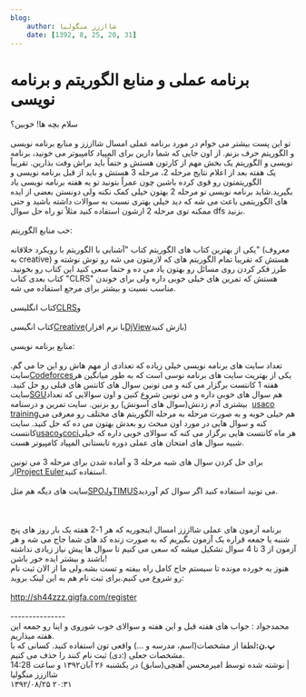 ```yaml
---
blog:
    author: شااززز منگولیا
    date: [1392, 8, 25, 20, 31]
---
```

# برنامه عملی و منابع الگوریتم و برنامه نویسی

<div class="cnt">
<div>سلام بچه ها! خوبین؟</div>
<div><br/></div>
<div>تو این پست بیشتر می خوام در مورد برنامه عملی امسال شااززز و منابع برنامه نویسی و الگوریتم حرف بزنم. از اون جایی که شما دارین برای المپیاد کامپیوتر می خونید، برنامه نویسی و الگوریتم یک بخش مهم از کارتون هستش و حتماً باید براش وفت بذارین. تقریباً یک هفته بعد از اعلام نتایج مرحله 2، مرحله 3 هستش و باید از قبل برنامه نویسی و الگوریتمتون رو قوی کرده باشین چون عمراً بتونید تو یه هفته برنامه نویسی یاد بگیرید.شاید برنامه نویسی تو مرحله 2 بهتون خیلی کمک نکنه ولی دونستن بعضی از ایده های الگوریتمی باعث می شه که دید خیلی بهتری نسبت به سوالات داشته باشید و حتی ممکنه توی مرحله 2 ازشون استفاده کنید مثلاً تو راه حل سوال dfs بزنید.</div>
<div><br/></div>
<div>خب منابع الگوریتم:</div>
<div><br/></div>
<div>یکی از بهترین کتاب های الگوریتم کتاب "آشنایی با الگوریتم با رویکرد خلاقانه" (معروف به creative) هستش که تقریبا تمام الگوریتم های که لازمتون می شه رو توش نوشته و طرز فکر کردن روی مسائل رو بهتون یاد می ده و حتما سعی کنید این کتاب رو بخونید. کتاب بعدی کتاب "CLRS" هستش که تمرین های خیلی خوبی داره ولی برای خوندن مناسب نسیت و بیشتر برای مرجع استفاده می شه.</div>
<div><br/></div>
<div>کتاب انگلیسی<a href="http://bayanbox.ir/id/2936708869665957461?info">CLRS</a>و</div>
<div><br/></div>
<div>کتاب انگیسی<a href="http://bayanbox.ir/id/5591291616734873856?info">Creative</a>(با نرم افزار<a href="http://bayanbox.ir/id/4659352885577150898?info">DjView</a>بازش کنید)</div>
<div><br/></div>
<div>منابع برنامه نویسی:</div>
<div><br/></div>
<div>تعداد سایت های برنامه نویسی خیلی زیاده که تعدادی از مهم هاش رو این جا می گم. سایت<a href="http://codeforces.com/">Codeforces</a>یکی از بهتریت سایت های برنامه نوسی است که به طور میانگین هر هفته 1 کانتست برگزار می کنه و می تونین سوال های کانتس های قبلی رو حل کنید. سایت<a href="http://acm.sgu.ru/">SGU</a>هم سوال های خوبی داره و می تونین شروع کنین و اون سوالایی که تعداد بیشتری آدم زدنش(سوال های آسونش) رو بزنین. سایت تمرین و درسنامه  <a href="http://train.usaco.org/">usaco training</a>هم خیلی خوبه و به صورت مرحله به مرحله الگوریتم های مختلف رو معرفی می کنه و سوال هایی در مورد اون مبحث رو بعدش بهتون می ده که حل کنید. سایت کانتست<a href="http://usaco.org/">usaco</a>و<a href="http://www.hsin.hr/coci/">coci</a>هر ماه کانتست هایی برگزار می کنه که سوالای خوبی داره که خیلی شبیه سوال های امتحان های عملی دوره تابستانی المپیاد کامپیوتر هست.</div>
<div><br/></div>
<div>برای حل کردن سوال های شبه مرحله 3 و آماده شدن برای مرحله 3 می تونین از<a href="http://projecteuler.net/">Project Euler</a>استفاده کنید.</div>
<div><br/></div>
<div>سایت های دیگه هم مثل<a href="http://www.spoj.com/">SPOJ</a>و<a href="http://acm.timus.ru/">TIMUS</a>می تونید استفاده کنید اگر سوال کم آوردید.</div>
<div><br/></div>
<div> </div>
<div><br/></div>
<div>برنامه آزمون های عملی شااززز امسال اینجوریه که هر 1-2 هفته یک بار روز های پنج شنبه یا جمعه قراره یک آزمون بگیریم که به صورت زنده کد های شما جاج می شه و هر آزمون از 3 تا 4 سوال تشکیل میشه که سعی می کنیم تا سوال ها پیش نیاز زیادی نداشته باشند و بیشتر ایده خور باشن!</div>
<div>هنوز یه خورده مونده تا سیستم جاج کامل راه بیفته و تست بشه.ولی ما از الان ثبت نام رو شروع می کنیم.برای ثبت نام هم به این لینک بروید:</div>
<div>
<br/><a href="http://sh44zzz.gigfa.com/register">http://sh44zzz.gigfa.com/register</a><br/><br/>---------------<br/>محمدجواد : جواب های هفته قبل و این هفته و سوالای خوب شوروی و اینا رو جمعه این هفته میذاریم.</div>
<div>
<strong>پ.ن:</strong>لطفا از مشخصات(اسم، مدرسه و ...) واقعی تون استفاده کنید. کسانی که با مشخصات جعلی (:دی) ثبت نام کنند را حذف می کنیم.</div>
<div class="postDesc">نوشته شده توسط امیرمحسن آهنچی(سابق) در یکشنبه ۲۶ آبان۱۳۹۲ و ساعت 14:28 
	 |</div>
</div>

<div class="blog-info">
    <div class="blog-author">شااززز منگولیا</div>
    <div class="blog-date">۱۳۹۲/۰۸/۲۵ ۲۰:۳۱</div>
</div>


